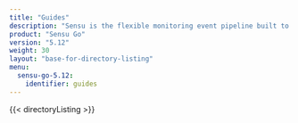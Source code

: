 ```yaml
---
title: "Guides"
description: "Sensu is the flexible monitoring event pipeline built to reduce operator burden and meet the challenges of monitoring multi-cloud and ephemeral infrastructures. Get started with a guided walkthrough."
product: "Sensu Go"
version: "5.12"
weight: 30
layout: "base-for-directory-listing"
menu:
  sensu-go-5.12:
    identifier: guides
---
```


{{< directoryListing >}}
